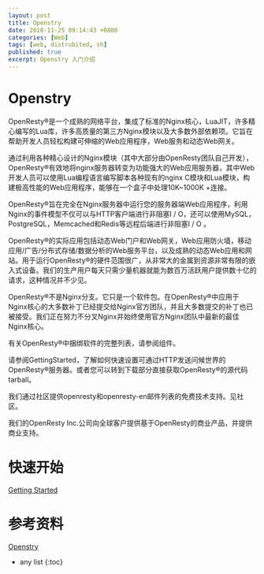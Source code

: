 ```yaml
---
layout: post
title: Openstry
date: 2018-11-25 09:14:43 +0800
categories: [Web]
tags: [web, distrubited, sh]
published: true
excerpt: Openstry 入门介绍
---
```


# Openstry

OpenResty®是一个成熟的网络平台，集成了标准的Nginx核心，LuaJIT，许多精心编写的Lua库，许多高质量的第三方Nginx模块以及大多数外部依赖项。它旨在帮助开发人员轻松构建可伸缩的Web应用程序，Web服务和动态Web网关。

通过利用各种精心设计的Nginx模块（其中大部分由OpenResty团队自己开发），OpenResty®有效地将nginx服务器转变为功能强大的Web应用服务器，其中Web开发人员可以使用Lua编程语言编写脚本各种现有的nginx C模块和Lua模块，构建极高性能的Web应用程序，能够在一个盒子中处理10K~1000K +连接。

OpenResty®旨在完全在Nginx服务器中运行您的服务器端Web应用程序，利用Nginx的事件模型不仅可以与HTTP客户端进行非阻塞I / O，还可以使用MySQL，PostgreSQL，Memcached和Redis等远程后端进行非阻塞I / O 。

OpenResty®的实际应用包括动态Web门户和Web网关，Web应用防火墙，移动应用/广告/分布式存储/数据分析的Web服务平台，以及成熟的动态Web应用和网站。用于运行OpenResty®的硬件范围很广，从非常大的金属到资源非常有限的嵌入式设备。我们的生产用户每天只需少量机器就能为数百万活跃用户提供数十亿的请求，这种情况并不少见。

OpenResty®不是Nginx分支。它只是一个软件包。在OpenResty®中应用于Nginx核心的大多数补丁已经提交给Nginx官方团队，并且大多数提交的补丁也已被接受。我们正在努力不分叉Nginx并始终使用官方Nginx团队中最新的最佳Nginx核心。

有关OpenResty®中捆绑软件的完整列表，请参阅组件。

请参阅GettingStarted，了解如何快速设置可通过HTTP发送问候世界的OpenResty®服务器。或者您可以转到下载部分直接获取OpenResty®的源代码tarball。

我们通过社区提供openresty和openresty-en邮件列表的免费技术支持。见社区。

我们的OpenResty Inc.公司向全球客户提供基于OpenResty的商业产品，并提供商业支持。


# 快速开始

[Getting Started](http://openresty.org/en/getting-started.html)

# 参考资料

[Openstry](http://openresty.org/en/) 

* any list
{:toc}